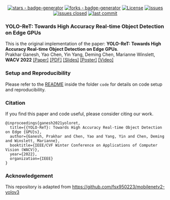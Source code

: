 <div align="center">

[![stars - badge-generator](https://img.shields.io/github/stars/prakharg24/yoloret)](https://github.com/prakharg24/yoloret)
[![forks - badge-generator](https://img.shields.io/github/forks/prakharg24/yoloret)](https://github.com/prakharg24/yoloret)
[![License](https://img.shields.io/badge/License-MIT-red)](https://github.com/prakharg24/yoloret/LICENSE)
[![issues](https://img.shields.io/github/issues/prakharg24/yoloret)](https://github.com/prakharg24/yoloret/issues)
[![issues closed](https://img.shields.io/github/issues-closed/prakharg24/yoloret)](https://github.com/prakharg24/yoloret/issues)
[![last commit](https://img.shields.io/github/last-commit/prakharg24/yoloret)](https://github.com/prakharg24/yoloret)

</div>

### YOLO-ReT: Towards High Accuracy Real-time Object Detection on Edge GPUs

This is the original implementation of the paper: **YOLO-ReT: Towards High Accuracy Real-time Object Detection on Edge GPUs**. \
Prakhar Ganesh, Yao Chen, Yin Yang, Deming Chen, Marianne Winslett, **WACV 2022** [\[Paper\]](https://openaccess.thecvf.com/content/WACV2022/html/Ganesh_YOLO-ReT_Towards_High_Accuracy_Real-Time_Object_Detection_on_Edge_GPUs_WACV_2022_paper.html) [\[PDF\]](https://prakharg24.github.io/files/yolo_ret.pdf) [\[Slides\]](https://prakharg24.github.io/files/yolo_ret_slides.pdf) [\[Poster\]](https://prakharg24.github.io/files/yolo_ret_poster.pdf) [\[Video\]](https://drive.google.com/file/d/18j-OdX7ChcvLbNW0jO-qGbODRqZmDiX9/view)

### Setup and Reproducibility

Please refer to the [README](code/README.md) inside the folder `code` for details on code setup and reproducibility.

### Citation

If you find this paper and code useful, please consider citing our work.

```
@inproceedings{ganesh2021yoloret,
  title={{YOLO-ReT}: Towards High Accuracy Real-time Object Detection on Edge {GPU}s},
  author={Ganesh, Prakhar and Chen, Yao and Yang, Yin and Chen, Deming and Winslett, Marianne},
  booktitle={IEEE/CVF Winter Conference on Applications of Computer Vision (WACV)},
  year={2022},
  organization={IEEE}
}
```

### Acknowledgement

This repository is adapted from https://github.com/fsx950223/mobilenetv2-yolov3

